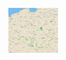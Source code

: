<a href="https://grupaeurocash.pl/html/mapa-zakupydlaseniora.html"><img src="https://github.com/jachuR/zip_codes/blob/master/images/mapa.jpg" width ="100" title="Click for the larger version." /></a>

